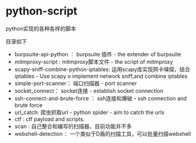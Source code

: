 # python-script

python实现的各种各样的脚本

目录如下
+ burpsuite-api-python ： burpsuite 插件 - the extender of burpsuite 
+ mitmproxy-script : mitmproxy脚本文件 - the script of mitmproxy 
+ scapy-sniff-combine-python-iptables: 运用scapy库实现网卡嗅探，结合iptables - Use scapy o implement network sniff,and combine iptables
+ simple-port-scanner： 端口扫描器 - port scanner
+ socket_connect： socket连接 -  establish socket connection
+ ssh-connect-and-brute-force ： ssh连接和爆破 - ssh connection and brute force 
+ url_catch: 爬虫抓取url  - python spider - aim to catch the urls 
+ ctf : ctf payload and scripts. 
+ scan : 自己整合和编写的扫描器，目前功能并不多
+ webshell-detection： 一个类似于D盾的扫描工具，可以批量扫描webshell